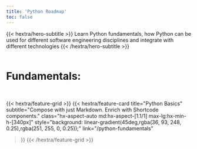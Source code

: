 ```yaml
---
title: 'Python Roadmap'
toc: false
---
```



<div class="hx-mb-12">
{{< hextra/hero-subtitle >}}
  Learn Python fundamentals, how Python can be used for different software engineering disciplines and integrate with different technologies
{{< /hextra/hero-subtitle >}}
</div>


<br/>
<h1> Fundamentals: </h1>
<br/>

{{< hextra/feature-grid >}}
  {{< hextra/feature-card
    title="Python Basics"
    subtitle="Compose with just Markdown. Enrich with Shortcode components."
    class="hx-aspect-auto md:hx-aspect-[1.1/1] max-lg:hx-min-h-[340px]"
    style="background: linear-gradient(45deg,rgba(36, 93, 248, 0.25),rgba(251, 255, 0, 0.25));"
    link="/python-fundamentals"
  >}}
{{< /hextra/feature-grid >}}